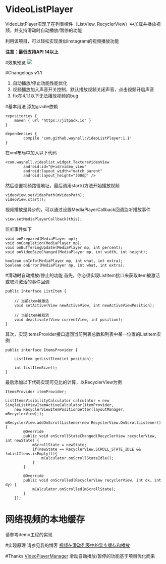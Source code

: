 # VideoListPlayer
VideoListPlayer实现了在列表控件（ListView, RecyclerView）中加载并播放视频，并支持滑动时自动播放/暂停的功能

利用该项目，可以轻松实现类似Instagram的视频播放功能

**注意：最低支持API 14以上**

#效果预览
![](./art/preview.gif)

#Changelogs
**v1.1**
1. 自动播放/停止功能性能优化
2. 视频播放加入声音开关控制，默认播放视频关闭声音，点击视频开启声音
3. fix在4.1.1以下无法播放视频的bug


#基本用法
添加gradle依赖
	
	repositories {
		maven { url "https://jitpack.io" }
	}
	
	dependencies {
	        compile 'com.github.waynell:VideoListPlayer:1.1'
	}

在xml布局中加入以下代码

	<com.waynell.videolist.widget.TextureVideoView
            android:id="@+id/video_view"
            android:layout_width="match_parent"
            android:layout_height="300dp" />
            
然后设置视频路径地址，最后调用start()方法开始播放视频

	videoView.setVideoPath(mVideoPath);
    videoView.start();

视频播放是异步的，可以通过设置MediaPlayerCallback回调监听播放事件

	view.setMediaPlayerCallback(this);

监听事件如下

    void onPrepared(MediaPlayer mp);
    void onCompletion(MediaPlayer mp);
    void onBufferingUpdate(MediaPlayer mp, int percent);
    void onVideoSizeChanged(MediaPlayer mp, int width, int height);

    boolean onInfo(MediaPlayer mp, int what, int extra);
    boolean onError(MediaPlayer mp, int what, int extra);


#滑动时自动播放/停止的功能
首先，你必须实现ListItem接口来获取item被激活或取消激活的事件回调
	
    public interface ListItem {
        
        // 当前item被激活
        void setActive(View newActiveView, int newActiveViewPosition);
        
        // 当前item被取消
        void deactivate(View currentView, int position);
	}

其次，实现ItemsProvider接口返回当前列表总数和列表中某一位置的ListItem实例
	
    public interface ItemsProvider {

    	ListItem getListItem(int position);

    	int listItemSize();
	}

最后添加以下代码实现可见比的计算，以RecyclerView为例
	
    ItemsProvider itemProvider;

	ListItemsVisibilityCalculator calculator = new SingleListViewItemActiveCalculator(itemProvider,
    	new RecyclerViewItemPositionGetter(layoutManager, mRecyclerView););
    
    mRecyclerView.addOnScrollListener(new RecyclerView.OnScrollListener() {
            @Override
            public void onScrollStateChanged(RecyclerView recyclerView, int newState) {
                mScrollState = newState;
                if(newState == RecyclerView.SCROLL_STATE_IDLE && !mListItems.isEmpty()){
                    mCalculator.onScrollStateIdle();
                }
            }

            @Override
            public void onScrolled(RecyclerView recyclerView, int dx, int dy) {
                mCalculator.onScrolled(mScrollState);
            }
        });
        
# 网络视频的本地缓存
请参考demo工程的实现


#实现原理
请参见我的博客 [视频在滑动列表中的异步缓存和播放](http://blog.waynell.com/2016/03/21/video-loader/)


#Thanks
[VideoPlayerManager](https://github.com/danylovolokh/VideoPlayerManager)
滑动自动播放/暂停的功能基于项目优化而来
